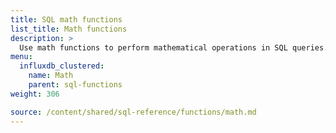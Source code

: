 ```yaml
---
title: SQL math functions
list_title: Math functions
description: >
  Use math functions to perform mathematical operations in SQL queries.
menu:
  influxdb_clustered:
    name: Math
    parent: sql-functions    
weight: 306

source: /content/shared/sql-reference/functions/math.md
---
```


<!-- 
The content of this page is at /content/shared/sql-reference/functions/math.md
-->